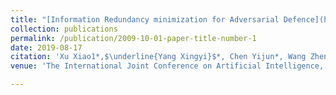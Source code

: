 ```yaml
---
title: "[Information Redundancy minimization for Adversarial Defence](http://adamdad.github.io/files/information redundancy minimization.pdf)"
collection: publications
permalink: /publication/2009-10-01-paper-title-number-1
date: 2019-08-17
citation: 'Xu Xiao1*,$\underline{Yang Xingyi}$*, Chen Yijun*, Wang Zheng，Hu Yining and Xie Lizhe'
venue: 'The International Joint Conference on Artificial Intelligence, Artificial Intelligence & Business Security (IJCAIW)'

---
```


